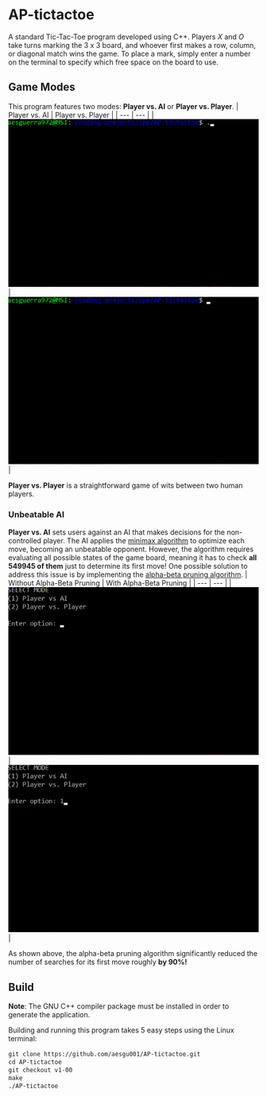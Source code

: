 # AP-tictactoe
A standard Tic-Tac-Toe program developed using C++. Players *X* and *O* take turns marking the 3 x 3 board, and whoever first makes a row, column, or diagonal match wins
the game. To place a mark, simply enter a number on the terminal to specify which free space on the board to use.
## Game Modes
This program features two modes: **Player vs. AI** or **Player vs. Player**.
| Player vs. AI   | Player vs. Player |
| --- | --- |
| ![](https://github.com/aesgu001/AP-tictactoe/blob/main/Player%20vs%20AI.gif) | ![](https://github.com/aesgu001/AP-tictactoe/blob/main/Player%20vs%20Player.gif) |

**Player vs. Player** is a straightforward game of wits between two human players.
### Unbeatable AI
**Player vs. AI** sets users against an AI that makes decisions for the non-controlled player. The AI applies the [minimax algorithm](https://www.geeksforgeeks.org/minimax-algorithm-in-game-theory-set-1-introduction/?ref=lbp)
to optimize each move, becoming an unbeatable opponent. However, the algorithm requires evaluating all possible states of the game board, meaning it has to check
**all 549945 of them** just to determine its first move! One possible solution to address this issue is by implementing the [alpha-beta pruning algorithm](https://www.geeksforgeeks.org/minimax-algorithm-in-game-theory-set-4-alpha-beta-pruning/).
| Without Alpha-Beta Pruning | With Alpha-Beta Pruning |
| --- | --- |
| ![](https://github.com/aesgu001/AP-tictactoe/blob/main/Minimax.gif) | ![](https://github.com/aesgu001/AP-tictactoe/blob/main/Alpha-Beta%20Pruning.gif) |

As shown above, the alpha-beta pruning algorithm significantly reduced the number of searches for its first move roughly **by 90%!**
## Build
**Note**: The GNU C++ compiler package must be installed in order to generate the application.

Building and running this program takes 5 easy steps using the Linux terminal:
```
git clone https://github.com/aesgu001/AP-tictactoe.git
cd AP-tictactoe
git checkout v1-00
make
./AP-tictactoe
```

